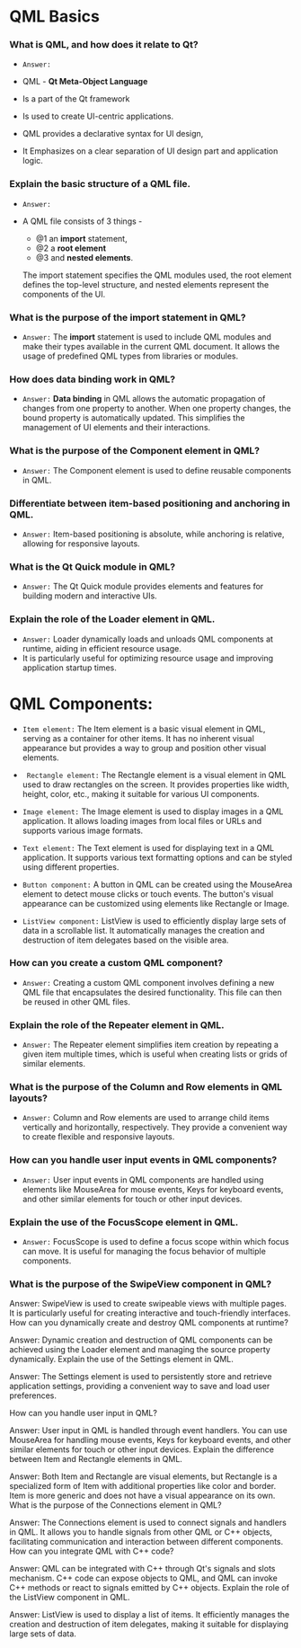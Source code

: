 # QML Basics 

### What is QML, and how does it relate to Qt?

* `Answer:`
  
* QML - __Qt Meta-Object Language__
* Is a part of the Qt framework
* Is  used to create  UI-centric applications.
* QML provides a declarative syntax for UI design,
* It Emphasizes on a clear separation of UI design part and application logic.


### Explain the basic structure of a QML file.

* `Answer:`
* A QML file consists of 3 things -
    * @1 an __import__ statement,
    * @2 a __root element__
    * @3 and __nested elements__.

  The import statement specifies the QML modules used, the root element defines the top-level structure,
  and nested elements represent the components of the UI.

### What is the purpose of the import statement in QML?

* `Answer:` The __import__ statement is used to include QML modules and make their types available in the current QML document.
   It allows the usage of predefined QML types from libraries or modules.

### How does data binding work in QML?
* `Answer:` __Data binding__ in QML allows the automatic propagation of changes from one property to another. When one property changes, the bound property is           automatically updated. This simplifies the management of UI elements and their interactions.

### What is the purpose of the Component element in QML?

* `Answer:` The Component element is used to define reusable components in QML.

### Differentiate between item-based positioning and anchoring in QML.

* `Answer:` Item-based positioning is absolute, while anchoring is relative, allowing for responsive layouts.

### What is the Qt Quick module in QML?

* `Answer:` The Qt Quick module provides elements and features for building modern and interactive UIs.

### Explain the role of the Loader element in QML.

* `Answer:` Loader dynamically loads and unloads QML components at runtime, aiding in efficient resource usage.
*  It is particularly useful for optimizing resource usage and improving application startup times.
  


# QML Components:

* `Item element:` The Item element is a basic visual element in QML, serving as a container for other items. It has no inherent visual appearance but provides a way to group and position other visual elements.

* ` Rectangle element:` The Rectangle element is a visual element in QML used to draw rectangles on the screen. It provides properties like width, height, color, etc., making it suitable for various UI components.

* `Image element:` The Image element is used to display images in a QML application. It allows loading images from local files or URLs and supports various image formats.
  
* `Text element:` The Text element is used for displaying text in a QML application. It supports various text formatting options and can be styled using different properties.

* `Button component:` A button in QML can be created using the MouseArea element to detect mouse clicks or touch events. The button's visual appearance can be customized using elements like Rectangle or Image.


* `ListView component:` ListView is used to efficiently display large sets of data in a scrollable list. It automatically manages the creation and destruction of item delegates based on the visible area.
 
### How can you create a custom QML component?

* `Answer:` Creating a custom QML component involves defining a new QML file that encapsulates the desired functionality. This file can then be reused in other QML files.
  
### Explain the role of the Repeater element in QML.

* `Answer:` The Repeater element simplifies item creation by repeating a given item multiple times, which is useful when creating lists or grids of similar elements.
  
### What is the purpose of the Column and Row elements in QML layouts?

* `Answer:` Column and Row elements are used to arrange child items vertically and horizontally, respectively. They provide a convenient way to create flexible and responsive layouts.

### How can you handle user input events in QML components?

* `Answer:` User input events in QML components are handled using elements like MouseArea for mouse events, Keys for keyboard events, and other similar elements for touch or other input devices.

### Explain the use of the FocusScope element in QML.

* `Answer:` FocusScope is used to define a focus scope within which focus can move. It is useful for managing the focus behavior of multiple components.

### What is the purpose of the SwipeView component in QML?

Answer: SwipeView is used to create swipeable views with multiple pages. It is particularly useful for creating interactive and touch-friendly interfaces.
How can you dynamically create and destroy QML components at runtime?

Answer: Dynamic creation and destruction of QML components can be achieved using the Loader element and managing the source property dynamically.
Explain the use of the Settings element in QML.

Answer: The Settings element is used to persistently store and retrieve application settings, providing a convenient way to save and load user preferences.



How can you handle user input in QML?

Answer: User input in QML is handled through event handlers. You can use MouseArea for handling mouse events, Keys for keyboard events, and other similar elements for touch or other input devices.
Explain the difference between Item and Rectangle elements in QML.

Answer: Both Item and Rectangle are visual elements, but Rectangle is a specialized form of Item with additional properties like color and border. Item is more generic and does not have a visual appearance on its own.
What is the purpose of the Connections element in QML?

Answer: The Connections element is used to connect signals and handlers in QML. It allows you to handle signals from other QML or C++ objects, facilitating communication and interaction between different components.
How can you integrate QML with C++ code?

Answer: QML can be integrated with C++ through Qt's signals and slots mechanism. C++ code can expose objects to QML, and QML can invoke C++ methods or react to signals emitted by C++ objects.
Explain the role of the ListView component in QML.

Answer: ListView is used to display a list of items. It efficiently manages the creation and destruction of item delegates, making it suitable for displaying large sets of data.
